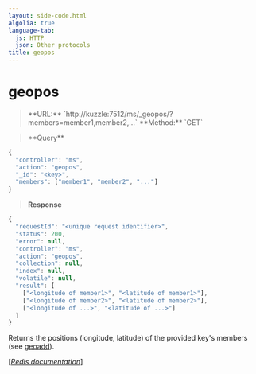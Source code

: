 ```yaml
---
layout: side-code.html
algolia: true
language-tab:
  js: HTTP
  json: Other protocols
title: geopos
---
```


# geopos



<blockquote class="js">
<p>
**URL:** `http://kuzzle:7512/ms/_geopos/<key>?members=member1,member2,...`  
**Method:** `GET`
</p>
</blockquote>


<blockquote class="json">
<p>
**Query**
</p>
</blockquote>


```javascript
{
  "controller": "ms",
  "action": "geopos",
  "_id": "<key>",
  "members": ["member1", "member2", "..."]
}
```

>**Response**

```javascript
{
  "requestId": "<unique request identifier>",
  "status": 200,
  "error": null,
  "controller": "ms",
  "action": "geopos",
  "collection": null,
  "index": null,
  "volatile": null,
  "result": [
    ["<longitude of member1>", "<latitude of member1>"],
    ["<longitude of member2>", "<latitude of member2>"],
    ["<longitude of ...>", "<latitude of ...>"]
  ]
}
```

Returns the positions (longitude, latitude) of the provided key's members (see [geoadd](/api-documentation/controller-memory-storage/geoadd/)).  

[[_Redis documentation_]](https://redis.io/commands/geopos)
